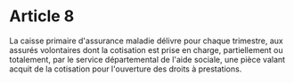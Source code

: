 # Article 8

La caisse primaire d'assurance maladie délivre pour chaque trimestre, aux assurés volontaires dont la cotisation est prise en charge, partiellement ou totalement, par le service départemental de l'aide sociale, une pièce valant acquit de la cotisation pour l'ouverture des droits à prestations.
